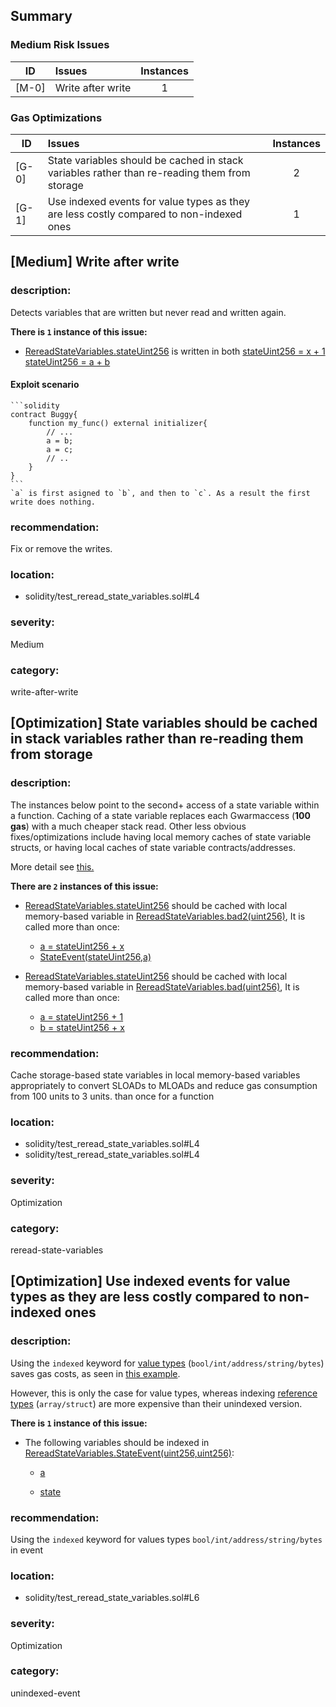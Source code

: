 ## Summary 

### Medium Risk Issues

|ID|Issues|Instances|
|---|:---|:---:|
| [M-0] | Write after write | 1 |


### Gas Optimizations

|ID|Issues|Instances|
|---|:---|:---:|
| [G-0] | State variables should be cached in stack variables rather than re-reading them from storage | 2 |
| [G-1] | Use indexed events for value types as they are less costly compared to non-indexed ones | 1 |



## [Medium] Write after write

### description:
Detects variables that are written but never read and written again.

**There is `1` instance of this issue:**

- [RereadStateVariables.stateUint256](solidity/test_reread_state_variables.sol#L4) is written in both
	[stateUint256 = x + 1](solidity/test_reread_state_variables.sol#L21)
	[stateUint256 = a + b](solidity/test_reread_state_variables.sol#L23)

#### Exploit scenario

    ```solidity
    contract Buggy{
        function my_func() external initializer{
            // ...
            a = b;
            a = c;
            // ..
        }
    }
    ```
    `a` is first asigned to `b`, and then to `c`. As a result the first write does nothing.

### recommendation:
Fix or remove the writes.

### location:
- solidity/test_reread_state_variables.sol#L4

### severity:
Medium

### category:
write-after-write

## [Optimization] State variables should be cached in stack variables rather than re-reading them from storage

### description:

The instances below point to the second+ access of a state variable within a function. Caching of a state variable replaces each Gwarmaccess (**100 gas**) with a much cheaper stack read. Other less obvious fixes/optimizations include having local memory caches of state variable structs, or having local caches of state variable contracts/addresses.

More detail see [this.](https://gist.github.com/0xxfu/af8f63ccbf36af9d067ed6eff9ff7129)


**There are `2` instances of this issue:**

- [RereadStateVariables.stateUint256](solidity/test_reread_state_variables.sol#L4) should be cached with local memory-based variable in [RereadStateVariables.bad2(uint256)](solidity/test_reread_state_variables.sol#L14-L17), It is called more than once:
	- [a = stateUint256 + x](solidity/test_reread_state_variables.sol#L15)
	- [StateEvent(stateUint256,a)](solidity/test_reread_state_variables.sol#L16)

- [RereadStateVariables.stateUint256](solidity/test_reread_state_variables.sol#L4) should be cached with local memory-based variable in [RereadStateVariables.bad(uint256)](solidity/test_reread_state_variables.sol#L8-L12), It is called more than once:
	- [a = stateUint256 + 1](solidity/test_reread_state_variables.sol#L9)
	- [b = stateUint256 + x](solidity/test_reread_state_variables.sol#L10)


### recommendation:

Cache storage-based state variables in local memory-based variables appropriately to convert SLOADs to MLOADs and reduce gas consumption from 100 units to 3 units. than once for a function


### location:
- solidity/test_reread_state_variables.sol#L4
- solidity/test_reread_state_variables.sol#L4

### severity:
Optimization

### category:
reread-state-variables

## [Optimization] Use indexed events for value types as they are less costly compared to non-indexed ones

### description:

Using the `indexed` keyword for [value types](https://docs.soliditylang.org/en/v0.8.20/types.html#value-types) (`bool/int/address/string/bytes`) saves gas costs, as seen in [this example](https://gist.github.com/0xxfu/c292a65ecb61cae6fd2090366ea0877e).

However, this is only the case for value types, whereas indexing [reference types](https://docs.soliditylang.org/en/v0.8.20/types.html#reference-types) (`array/struct`) are more expensive than their unindexed version.


**There is `1` instance of this issue:**

- The following variables should be indexed in [RereadStateVariables.StateEvent(uint256,uint256)](solidity/test_reread_state_variables.sol#L6):

	- [a](solidity/test_reread_state_variables.sol#L6)

	- [state](solidity/test_reread_state_variables.sol#L6)


### recommendation:

Using the `indexed` keyword for values types `bool/int/address/string/bytes` in event


### location:
- solidity/test_reread_state_variables.sol#L6

### severity:
Optimization

### category:
unindexed-event
